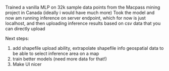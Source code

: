 Trained a vanilla MLP on 32k sample data points from the Macpass mining project in Canada (ideally i would have much more)
Took the model and now am running inference on server endpoint, which for now is just localhost, and then uploading inference results based on csv data that you can directly upload

Next steps:

1. add shapefile upload ability, extrapolate shapefile info geospatial data to be able to select inference area on a map
2. train better models (need more data for that!)
3. Make UI nicer